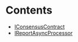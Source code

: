 

# Contents
- [IConsensusContract](IConsensusContract.sol/interface.IConsensusContract.md)
- [IReportAsyncProcessor](IReportAsyncProcessor.sol/interface.IReportAsyncProcessor.md)
